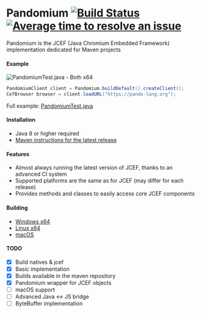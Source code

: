 # Pandomium [![Build Status](https://travis-ci.org/dzikoysk/Pandomium.svg?branch=master)](https://travis-ci.org/Panda-Programming-Language/Pandomium) [![Average time to resolve an issue](http://isitmaintained.com/badge/resolution/dzikoysk/Pandomium.svg)](http://isitmaintained.com/project/dzikoysk/Pandomium "Average time to resolve an issue")
Pandomium is the JCEF (Java Chromium Embedded Framework) implementation dedicated for Maven projects

#### Example
<!-- ![PandomiumTest.java - Windows x64](https://panda-lang.org/screenshot/5d8KeBJg.png) -->
<!-- ![PandomiumTest.java - Linux x64](https://panda-lang.org/screenshot/5E5ZgE9A.png) -->
<!-- ![PandomiumTest.java - Linux x64](https://panda-lang.org/screenshot/bZwbEGmm.png) -->
![PandomiumTest.java - Both x64](https://pandomium.panda-lang.org/github/preview-both.png)

```java
PandomiumClient client = Pandomium.buildDefault().createClient();
CefBrowser browser = client.loadURL("https://panda-lang.org");
```
Full example: [PandomiumTest.java](https://github.com/dzikoysk/Pandomium/blob/master/pandomium/src/test/java/org/panda_lang/pandomium/PandomiumTest.java)

#### Installation
 - Java 8 or higher required
 - [Maven instructions for the latest release](https://github.com/dzikoysk/pandomium/releases/)

#### Features
 - Almost always running the latest version of JCEF, thanks to an advanced CI system
 - Supported platforms are the same as for JCEF (may differ for each release)
 - Provides methods and classes to easily access core JCEF components

#### Building
* [Windows x64](https://github.com/dzikoysk/Pandomium/wiki/Windows-x64-Build)
* [Linux x64](https://github.com/dzikoysk/Pandomium/wiki/Linux-x64-Build)
* [macOS](https://github.com/dzikoysk/Pandomium/wiki/macOS-Build)

#### TODO
* [x] Build natives & jcef
* [x] Basic implementation
* [x] Builds available in the maven repository
* [x] Pandomium wrapper for JCEF objects
* [ ] macOS support
* [ ] Advanced Java <-> JS bridge
* [ ] ByteBuffer implementation
